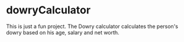 # dowryCalculator
This is just a fun project. The Dowry calculator calculates the person's dowry based on his age, salary and net worth. 
